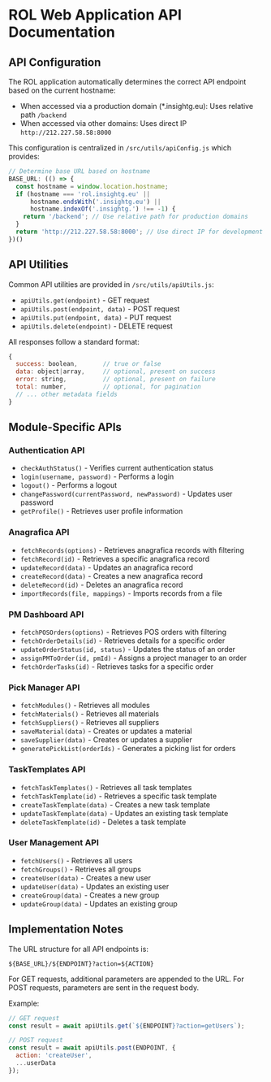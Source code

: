 # ROL Web Application API Documentation

## API Configuration

The ROL application automatically determines the correct API endpoint based on the current hostname:

- When accessed via a production domain (*.insightg.eu): Uses relative path `/backend`
- When accessed via other domains: Uses direct IP `http://212.227.58.58:8000`

This configuration is centralized in `/src/utils/apiConfig.js` which provides:

```javascript
// Determine base URL based on hostname
BASE_URL: (() => {
  const hostname = window.location.hostname;
  if (hostname === 'rol.insightg.eu' || 
      hostname.endsWith('.insightg.eu') || 
      hostname.indexOf('.insightg.') !== -1) {
    return '/backend'; // Use relative path for production domains
  }
  return 'http://212.227.58.58:8000'; // Use direct IP for development
})()
```

## API Utilities

Common API utilities are provided in `/src/utils/apiUtils.js`:

- `apiUtils.get(endpoint)` - GET request
- `apiUtils.post(endpoint, data)` - POST request
- `apiUtils.put(endpoint, data)` - PUT request
- `apiUtils.delete(endpoint)` - DELETE request

All responses follow a standard format:

```javascript
{
  success: boolean,       // true or false
  data: object|array,     // optional, present on success
  error: string,          // optional, present on failure
  total: number,          // optional, for pagination
  // ... other metadata fields
}
```

## Module-Specific APIs

### Authentication API

- `checkAuthStatus()` - Verifies current authentication status
- `login(username, password)` - Performs a login
- `logout()` - Performs a logout
- `changePassword(currentPassword, newPassword)` - Updates user password
- `getProfile()` - Retrieves user profile information

### Anagrafica API

- `fetchRecords(options)` - Retrieves anagrafica records with filtering
- `fetchRecord(id)` - Retrieves a specific anagrafica record
- `updateRecord(data)` - Updates an anagrafica record
- `createRecord(data)` - Creates a new anagrafica record
- `deleteRecord(id)` - Deletes an anagrafica record
- `importRecords(file, mappings)` - Imports records from a file

### PM Dashboard API

- `fetchPOSOrders(options)` - Retrieves POS orders with filtering
- `fetchOrderDetails(id)` - Retrieves details for a specific order
- `updateOrderStatus(id, status)` - Updates the status of an order
- `assignPMToOrder(id, pmId)` - Assigns a project manager to an order
- `fetchOrderTasks(id)` - Retrieves tasks for a specific order

### Pick Manager API

- `fetchModules()` - Retrieves all modules
- `fetchMaterials()` - Retrieves all materials
- `fetchSuppliers()` - Retrieves all suppliers
- `saveMaterial(data)` - Creates or updates a material
- `saveSupplier(data)` - Creates or updates a supplier
- `generatePickList(orderIds)` - Generates a picking list for orders

### TaskTemplates API

- `fetchTaskTemplates()` - Retrieves all task templates
- `fetchTaskTemplate(id)` - Retrieves a specific task template
- `createTaskTemplate(data)` - Creates a new task template
- `updateTaskTemplate(data)` - Updates an existing task template
- `deleteTaskTemplate(id)` - Deletes a task template

### User Management API

- `fetchUsers()` - Retrieves all users
- `fetchGroups()` - Retrieves all groups
- `createUser(data)` - Creates a new user
- `updateUser(data)` - Updates an existing user
- `createGroup(data)` - Creates a new group
- `updateGroup(data)` - Updates an existing group

## Implementation Notes

The URL structure for all API endpoints is:

`${BASE_URL}/${ENDPOINT}?action=${ACTION}`

For GET requests, additional parameters are appended to the URL. For POST requests, parameters are sent in the request body.

Example:

```javascript
// GET request
const result = await apiUtils.get(`${ENDPOINT}?action=getUsers`);

// POST request
const result = await apiUtils.post(ENDPOINT, {
  action: 'createUser',
  ...userData
});
```